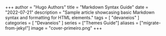 +++
author = "Hugo Authors"
title = "Markdown Syntax Guide"
date = "2022-07-21"
description = "Sample article showcasing basic Markdown syntax and formatting for HTML elements."
tags = [
    "devaneios"
]
categories = [
    "Devaneios"
]
series = ["Themes Guide"]
aliases = ["migrate-from-jekyl"]
image = "cover-primeiro.png"
+++